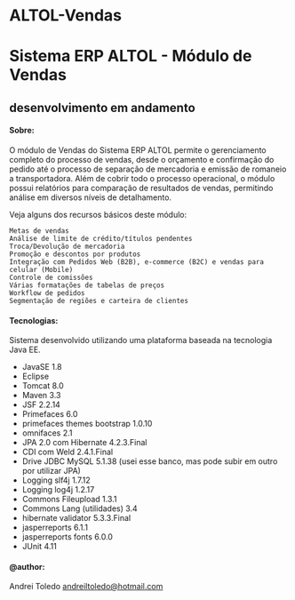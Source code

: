 # ALTOL-Vendas
# Sistema ERP ALTOL - Módulo de Vendas
## desenvolvimento em andamento

#### Sobre:

O módulo de Vendas do Sistema ERP ALTOL permite o gerenciamento completo do processo de vendas, desde o orçamento e confirmação do pedido até o processo de separação de mercadoria e emissão de romaneio a transportadora. Além de cobrir todo o processo operacional, o módulo possui relatórios para comparação de resultados de vendas, permitindo análise em diversos níveis de detalhamento. 

Veja alguns dos recursos básicos deste módulo:

    Metas de vendas
    Análise de limite de crédito/títulos pendentes
    Troca/Devolução de mercadoria
    Promoção e descontos por produtos
    Integração com Pedidos Web (B2B), e-commerce (B2C) e vendas para celular (Mobile)
    Controle de comissões
    Várias formatações de tabelas de preços
    Workflow de pedidos
    Segmentação de regiões e carteira de clientes

#### Tecnologias:
Sistema desenvolvido utilizando uma plataforma baseada na tecnologia Java EE.

- JavaSE 1.8
- Eclipse
- Tomcat 8.0
- Maven 3.3
- JSF 2.2.14 
- Primefaces 6.0
- primefaces themes bootstrap 1.0.10
- omnifaces 2.1
- JPA 2.0 com Hibernate 4.2.3.Final
- CDI com Weld 2.4.1.Final
- Drive JDBC MySQL 5.1.38 (usei esse banco, mas pode subir em outro por utilizar JPA)
- Logging slf4j 1.7.12
- Logging log4j 1.2.17
- Commons Fileupload 1.3.1
- Commons Lang (utilidades) 3.4
- hibernate validator 5.3.3.Final
- jasperreports 6.1.1
- jasperreports fonts 6.0.0
- JUnit 4.11

#### @author:
Andrei Toledo
andreiltoledo@hotmail.com

